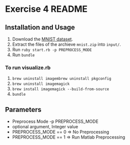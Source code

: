 # Exercise 4 README

## Installation and Usage

1. Download the [MNIST dataset](https://dl.dropboxusercontent.com/u/663533/da_ex4/mnist.zip).
2. Extract the files of the archieve `mnist.zip` into `input/`.
3. Run `ruby start.rb -p PREPROCESS_MODE`
4. Run `bundle`

### To run **visualize.rb**

1. `brew uninstall imagembrew uninstall pkgconfig`
2. `brew uninstall imagemagick`
3. `brew install imagemagick --build-from-source`
4. `bundle`

## Parameters

+ Preprocess Mode -p PREPROCESS_MODE
 + optional argument, Integer value
 + PREPROCESS_MODE == 0 => No Preprocessing
 + PREPROCESS_MODE == 1 => Run Matlab Preprocessing
